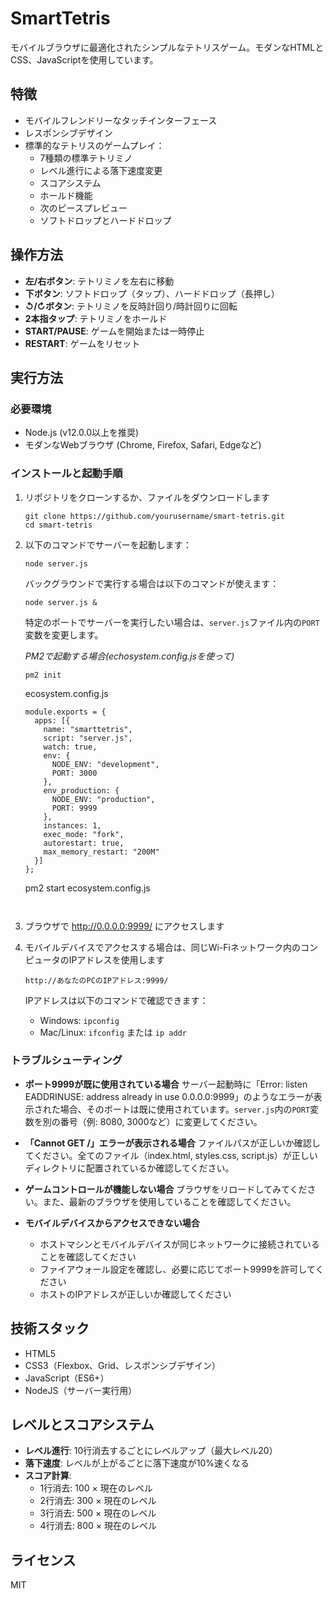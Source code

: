 # SmartTetris

モバイルブラウザに最適化されたシンプルなテトリスゲーム。モダンなHTMLとCSS、JavaScriptを使用しています。

## 特徴

- モバイルフレンドリーなタッチインターフェース
- レスポンシブデザイン
- 標準的なテトリスのゲームプレイ：
  - 7種類の標準テトリミノ
  - レベル進行による落下速度変更
  - スコアシステム
  - ホールド機能
  - 次のピースプレビュー
  - ソフトドロップとハードドロップ

## 操作方法

- **左/右ボタン**: テトリミノを左右に移動
- **下ボタン**: ソフトドロップ（タップ）、ハードドロップ（長押し）
- **↺/↻ボタン**: テトリミノを反時計回り/時計回りに回転
- **2本指タップ**: テトリミノをホールド
- **START/PAUSE**: ゲームを開始または一時停止
- **RESTART**: ゲームをリセット

## 実行方法

### 必要環境
- Node.js (v12.0.0以上を推奨)
- モダンなWebブラウザ (Chrome, Firefox, Safari, Edgeなど)

### インストールと起動手順
1. リポジトリをクローンするか、ファイルをダウンロードします
   ```
   git clone https://github.com/yourusername/smart-tetris.git
   cd smart-tetris
   ```

2. 以下のコマンドでサーバーを起動します：
   ```
   node server.js
   ```
   
   バックグラウンドで実行する場合は以下のコマンドが使えます：
   ```
   node server.js &
   ```
   
   特定のポートでサーバーを実行したい場合は、`server.js`ファイル内の`PORT`変数を変更します。

    *PM2で起動する場合(echosystem.config.jsを使って)*
    ```
    pm2 init
    ```

    ecosystem.config.js
    ```
    module.exports = {
      apps: [{
        name: "smarttetris",
        script: "server.js",
        watch: true,
        env: {
          NODE_ENV: "development",
          PORT: 3000
        },
        env_production: {
          NODE_ENV: "production",
          PORT: 9999
        },
        instances: 1,
        exec_mode: "fork",
        autorestart: true,
        max_memory_restart: "200M"
      }]
    };

    ```
    pm2 start ecosystem.config.js
    ````


3. ブラウザで http://0.0.0.0:9999/ にアクセスします

4. モバイルデバイスでアクセスする場合は、同じWi-Fiネットワーク内のコンピュータのIPアドレスを使用します
   ```
   http://あなたのPCのIPアドレス:9999/
   ```
   
   IPアドレスは以下のコマンドで確認できます：
   - Windows: `ipconfig`
   - Mac/Linux: `ifconfig` または `ip addr`

### トラブルシューティング

- **ポート9999が既に使用されている場合**
  サーバー起動時に「Error: listen EADDRINUSE: address already in use 0.0.0.0:9999」のようなエラーが表示された場合、そのポートは既に使用されています。`server.js`内の`PORT`変数を別の番号（例: 8080, 3000など）に変更してください。

- **「Cannot GET /」エラーが表示される場合**
  ファイルパスが正しいか確認してください。全てのファイル（index.html, styles.css, script.js）が正しいディレクトリに配置されているか確認してください。

- **ゲームコントロールが機能しない場合**
  ブラウザをリロードしてみてください。また、最新のブラウザを使用していることを確認してください。

- **モバイルデバイスからアクセスできない場合**
  - ホストマシンとモバイルデバイスが同じネットワークに接続されていることを確認してください
  - ファイアウォール設定を確認し、必要に応じてポート9999を許可してください
  - ホストのIPアドレスが正しいか確認してください

## 技術スタック

- HTML5
- CSS3（Flexbox、Grid、レスポンシブデザイン）
- JavaScript（ES6+）
- NodeJS（サーバー実行用）

## レベルとスコアシステム

- **レベル進行**: 10行消去するごとにレベルアップ（最大レベル20）
- **落下速度**: レベルが上がるごとに落下速度が10%速くなる
- **スコア計算**:
  - 1行消去: 100 × 現在のレベル
  - 2行消去: 300 × 現在のレベル
  - 3行消去: 500 × 現在のレベル
  - 4行消去: 800 × 現在のレベル

## ライセンス

MIT
